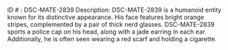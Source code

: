 ID # : DSC-MATE-2839
Description: DSC-MATE-2839 is a humanoid entity known for its distinctive appearance. His face features bright orange stripes, complemented by a pair of thick nerd glasses. DSC-MATE-2839 sports a police cap on his head, along with a jade earring in each ear. Additionally, he is often seen wearing a red scarf and holding a cigarette.